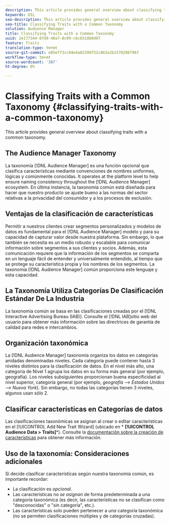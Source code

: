 ```yaml
---
description: This article provides general overview about classifying traits with a common taxonomy.
keywords: DIL
seo-description: This article provides general overview about classifying traits with a common taxonomy.
seo-title: Classifying Traits with a Common Taxonomy
solution: Audience Manager
title: Classifying Traits with a Common Taxonomy
uuid: 2e177344-07d9-40a7-8c99-c6c6518b9d97
feature: Traits
translation-type: tm+mt
source-git-commit: e05eff3cc04e4a82399752c862e2b2370286f96f
workflow-type: tm+mt
source-wordcount: '387'
ht-degree: 0%

---
```



# Classifying Traits with a Common Taxonomy {#classifying-traits-with-a-common-taxonomy}

This article provides general overview about classifying traits with a common taxonomy.

## The Audience Manager Taxonomy

<!-- c_common_taxonomy_about.xml -->

La taxonomía [!DNL Audience Manager] es una función opcional que clasifica características mediante convenciones de nombres uniformes, lógicas y comúnmente conocidas. It operates at the platform level to help ensure naming consistency throughout the [!DNL Audience Manager] ecosystem. En última instancia, la taxonomía común está diseñada para hacer que nuestro producto se ajuste bueno a las normas del sector relativas a la privacidad del consumidor y a los procesos de exclusión.

## Ventajas de la clasificación de características

Permitir a nuestros clientes crear segmentos personalizados y modelos de datos es fundamental para el [!DNL Audience Manager] modelo y para su capacidad de capturar valor desde nuestra plataforma. Sin embargo, lo que también se necesita es un medio robusto y escalable para comunicar información sobre segmentos a sus clientes y socios. Además, esta comunicación requiere que la información de los segmentos se comparta en un lenguaje fácil de entender y universalmente entendido, al tiempo que se protege su característica propia y los nombres de los segmentos. La taxonomía [!DNL Audience Manager] común proporciona este lenguaje y esta capacidad.

## La Taxonomía Utiliza Categorías De Clasificación Estándar De La Industria

La taxonomía común se basa en las clasificaciones creadas por el [!DNL Interactive Advertising Bureau (IAB)]. Consulte el [!DNL IAB]sitio web [](https://www.iab.net/iab_products_and_industry_services/508676/ne_guidelines) del usuario para obtener más información sobre las directrices de garantía de calidad para redes e intercambios.

## Organización taxonómica

La [!DNL Audience Manager] taxonomía organiza los datos en categorías anidadas denominadas niveles. Cada categoría puede contener hasta 3 niveles distintos para la clasificación de datos. En el nivel más alto, una categoría de Nivel 1 agrupa los datos en su forma más general (por ejemplo, geografía). Los niveles subsiguientes proporcionan buena especificidad al nivel superior, categoría general (por ejemplo, *geografía —> Estados Unidos —> Nueva York*). Sin embargo, no todas las categorías tienen 3 niveles, algunos usan sólo 2.

## Clasificar características en Categorías de datos

Las clasificaciones taxonómicas se asignan al crear o editar características en el [!UICONTROL Add New Trait Wizard] (ubicado en * **[!UICONTROL Audience Data > Traits]***). Consulte la [documentación sobre la creación de características](../../features/traits/create-onboarded-rule-based-traits.md) para obtener más información.

## Uso de la taxonomía: Consideraciones adicionales

Si decide clasificar características según nuestra taxonomía común, es importante recordar:

* La clasificación es *opcional*.
* Las características no *se asignan* de forma predeterminada a una categoría taxonómica (es decir, las características no se clasifican como &quot;desconocidas&quot; o &quot;sin categoría&quot;, etc.).
* Las características solo pueden pertenecer a *una* categoría taxonómica (no se permiten clasificaciones múltiples y de categorías cruzadas).